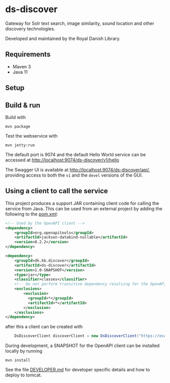 # ds-discover

Gateway for Solr text search, image similarity, sound location and other discovery technologies.

Developed and maintained by the Royal Danish Library.

## Requirements

* Maven 3
* Java 11

## Setup


## Build & run

Build with
``` 
mvn package
```

Test the webservice with
```
mvn jetty:run
```

The default port is 9074 and the default Hello World service can be accessed at
<http://localhost:9074/ds-discover/v1/hello>

The Swagger UI is available at <http://localhost:9074/ds-discover/api/>, providing access to both the `v1` and the 
`devel` versions of the GUI. 

## Using a client to call the service 
This project produces a support JAR containing client code for calling the service from Java.
This can be used from an external project by adding the following to the [pom.xml](pom.xml):
```xml
<!-- Used by the OpenAPI client -->
<dependency>
    <groupId>org.openapitools</groupId>
    <artifactId>jackson-databind-nullable</artifactId>
    <version>0.2.2</version>
</dependency>

<dependency>
    <groupId>dk.kb.discover</groupId>
    <artifactId>ds-discover</artifactId>
    <version>1.0-SNAPSHOT</version>
    <type>jar</type>
    <classifier>classes</classifier>
    <!-- Do not perform transitive dependency resolving for the OpenAPI client -->
    <exclusions>
        <exclusion>
          <groupId>*</groupId>
          <artifactId>*</artifactId>
        </exclusion>
    </exclusions>
</dependency>
```
after this a client can be created with
```java
    DsDiscoverClient discoverClient = new DsDiscoverClient("https://example.com/ds-discover/v1");
```
During development, a SNAPSHOT for the OpenAPI client can be installed locally by running
```shell
mvn install
```


See the file [DEVELOPER.md](DEVELOPER.md) for developer specific details and how to deploy to tomcat.
